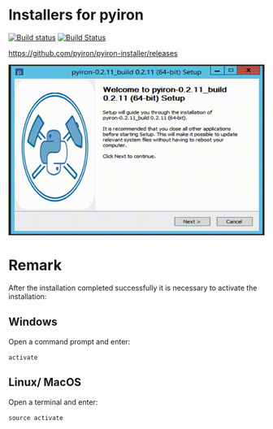 # Installers for pyiron 
[![Build status](https://ci.appveyor.com/api/projects/status/1ehgny8lg656oo38?svg=true)](https://ci.appveyor.com/project/pyiron-runner/pyiron-installer)
[![Build Status](https://travis-ci.org/pyiron/pyiron-installer.svg?branch=master)](https://travis-ci.org/pyiron/pyiron-installer)

https://github.com/pyiron/pyiron-installer/releases

![Preview](install.gif)

# Remark 
After the installation completed successfully it is necessary to activate the installation: 

## Windows 
Open a command prompt and enter:
```
activate 
```  
## Linux/ MacOS 
Open a terminal and enter: 
```
source activate
```
